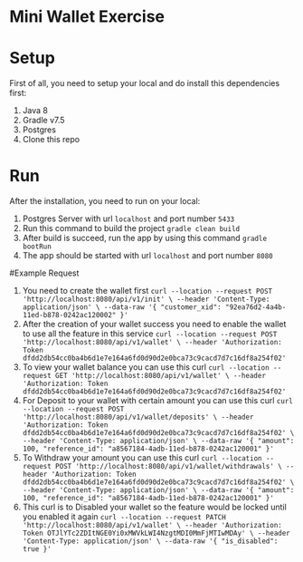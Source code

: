 # Mini Wallet Exercise
# Setup
First of all, you need to setup your local and do install this dependencies first:
1. Java 8
2. Gradle v7.5
3. Postgres
4. Clone this repo

# Run
After the installation, you need to run on your local:
1. Postgres Server with url `localhost` and port number `5433`
2. Run this command to build the project `gradle clean build`
3. After build is succeed, run the app by using this command `gradle bootRun`
4. The app should be started with url `localhost` and port number `8080`

#Example Request
1. You need to create the wallet first
`curl --location --request POST 'http://localhost:8080/api/v1/init' \
--header 'Content-Type: application/json' \
--data-raw '{
    "customer_xid": "92ea76d2-4a4b-11ed-b878-0242ac120002"
}'`
2. After the creation of your wallet success you need to enable the wallet to use all the feature in this service
`curl --location --request POST 'http://localhost:8080/api/v1/wallet' \
--header 'Authorization: Token dfdd2db54cc0ba4b6d1e7e164a6fd0d90d2e0bca73c9cacd7d7c16df8a254f02'`
3. To view your wallet balance you can use this curl
`curl --location --request GET 'http://localhost:8080/api/v1/wallet' \
--header 'Authorization: Token dfdd2db54cc0ba4b6d1e7e164a6fd0d90d2e0bca73c9cacd7d7c16df8a254f02'`
4. For Deposit to your wallet with certain amount you can use this curl
`curl --location --request POST 'http://localhost:8080/api/v1/wallet/deposits' \
--header 'Authorization: Token dfdd2db54cc0ba4b6d1e7e164a6fd0d90d2e0bca73c9cacd7d7c16df8a254f02' \
--header 'Content-Type: application/json' \
--data-raw '{
    "amount": 100,
    "reference_id": "a8567184-4adb-11ed-b878-0242ac120001"
}'`
5. To Withdraw your amount you can use this curl
`curl --location --request POST 'http://localhost:8080/api/v1/wallet/withdrawals' \
--header 'Authorization: Token dfdd2db54cc0ba4b6d1e7e164a6fd0d90d2e0bca73c9cacd7d7c16df8a254f02' \
--header 'Content-Type: application/json' \
--data-raw '{
    "amount": 100,
    "reference_id": "a8567184-4adb-11ed-b878-0242ac120001"
}'`
6. This curl is to Disabled your wallet so the feature would be locked until you enabled it again
`curl --location --request PATCH 'http://localhost:8080/api/v1/wallet' \
--header 'Authorization: Token OTJlYTc2ZDItNGE0Yi0xMWVkLWI4NzgtMDI0MmFjMTIwMDAy' \
--header 'Content-Type: application/json' \
--data-raw '{
    "is_disabled": true
}'`

